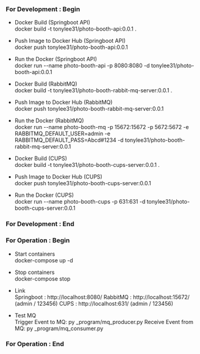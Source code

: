 ### For Development : Begin ###

- Docker Build (Springboot API)<br />
docker build -t tonylee31/photo-booth-api:0.0.1 .

- Push Image to Docker Hub (Springboot API)<br />
docker push tonylee31/photo-booth-api:0.0.1

- Run the Docker (Springboot API)<br />
docker run --name photo-booth-api -p 8080:8080 -d tonylee31/photo-booth-api:0.0.1

- Docker Build (RabbitMQ)<br />
docker build -t tonylee31/photo-booth-rabbit-mq-server:0.0.1 .

- Push Image to Docker Hub (RabbitMQ)<br />
docker push tonylee31/photo-booth-rabbit-mq-server:0.0.1

- Run the Docker (RabbitMQ)<br />
docker run --name photo-booth-mq -p 15672:15672 -p 5672:5672 -e RABBITMQ_DEFAULT_USER=admin -e RABBITMQ_DEFAULT_PASS=Abcd#1234 -d tonylee31/photo-booth-rabbit-mq-server:0.0.1 

- Docker Build (CUPS)<br />
docker build -t tonylee31/photo-booth-cups-server:0.0.1 .

- Push Image to Docker Hub (CUPS)<br />
docker push tonylee31/photo-booth-cups-server:0.0.1

- Run the Docker (CUPS)<br />
docker run --name photo-booth-cups -p 631:631 -d tonylee31/photo-booth-cups-server:0.0.1

### For Development : End ### 





### For Operation : Begin ### 

- Start containers<br />
docker-compose up -d

- Stop containers<br />
docker-compose stop

- Link<br />
Springboot : http://localhost:8080/
RabbitMQ : http://localhost:15672/ (admin / 123456)
CUPS : http://localhost:631/ (admin / 123456)

- Test MQ<br />
Trigger Event to MQ: py _program/mq_producer.py
Receive Event from MQ: py _program/mq_consumer.py

### For Operation : End ### 


